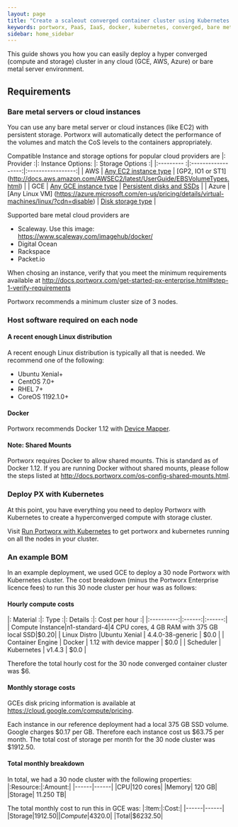 ```yaml
---
layout: page
title: "Create a scaleout converged container cluster using Kubernetes and Portworx"
keywords: portworx, PaaS, IaaS, docker, kubernetes, converged, bare metal
sidebar: home_sidebar
---
```


This guide shows you how you can easily deploy a hyper converged (compute and storage) cluster in any cloud (GCE, AWS, Azure) or bare metal server environment.

## Requirements
### Bare metal servers or cloud instances
You can use any bare metal server or cloud instances (like EC2) with persistent storage.  Portworx will automatically detect the performance of the volumes and match the CoS levels to the containers appropriately.

Compatible Instance and storage options for popular cloud providers are
|: Provider :|: Instance Options: |: Storage Options :|
|:--------- :|:------------------:|:-----------------:|
| AWS | [Any EC2 instance type](https://aws.amazon.com/ec2/instance-types/) | [GP2, IO1 or ST1] (http://docs.aws.amazon.com/AWSEC2/latest/UserGuide/EBSVolumeTypes.html) |
| GCE | [Any GCE instance type](https://cloud.google.com/compute/docs/machine-types) | [Persistent disks and SSDs](https://cloud.google.com/compute/docs/disks/) |
| Azure | [Any Linux VM] (https://azure.microsoft.com/en-us/pricing/details/virtual-machines/linux/?cdn=disable) | [Disk storage type](https://azure.microsoft.com/en-us/pricing/details/storage/disks/) |

Supported bare metal cloud providers are
* Scaleway.  Use this image: https://www.scaleway.com/imagehub/docker/
* Digital Ocean
* Rackspace
* Packet.io

When chosing an instance, verify that you meet the minimum requirements available at http://docs.portworx.com/get-started-px-enterprise.html#step-1-verify-requirements

Portworx recommends a minimum cluster size of 3 nodes.

### Host software required on each node

#### A recent enough Linux distribution
A recent enough Linux distribution is typically all that is needed.  We recommend one of the following:
* Ubuntu Xenial+
* CentOS 7.0+
* RHEL 7+
* CoreOS 1192.1.0+

#### Docker
Portworx recommends Docker 1.12 with [Device Mapper](https://docs.docker.com/engine/userguide/storagedriver/device-mapper-driver/#/configure-docker-with-devicemapper).

#### Note: Shared Mounts
Portworx requires Docker to allow shared mounts.  This is standard as of Docker 1.12.  If you are running Docker without shared mounts, please follow the steps listed at http://docs.portworx.com/os-config-shared-mounts.html.

### Deploy PX with Kubernetes
At this point, you have everything you need to deploy Portworx with Kubernetes to create a hyperconverged compute with storage cluster.

Visit [Run Portworx with Kubernetes](http://docs.portworx.com/run-with-k8s.html) to get portworx and kubernetes running on all the nodes in your cluster.

### An example BOM
In an example deployment, we used GCE to deploy a 30 node Portworx with Kubernetes cluster.  The cost breakdown (minus the Portworx Enterprise licence fees) to run this 30 node cluster per hour was as follows:

#### Hourly compute costs
|: Material :|: Type :|: Details :|: Cost per hour :|
|:----------:|:------:|:------:|
| Compute Instance|n1-standard-4|4 CPU cores, 4 GB RAM with 375 GB local SSD|$0.20|
| Linux Distro |Ubuntu Xenial | 4.4.0-38-generic | $0.0 |
| Container Engine | Docker | 1.12 with device mapper | $0.0 |
| Scheduler | Kubernetes | v1.4.3 | $0.0 |

Therefore the total hourly cost for the 30 node converged container cluster was $6.

#### Monthly storage costs
GCEs disk pricing information is available at https://cloud.google.com/compute/pricing.

Each instance in our reference deployment had a local 375 GB SSD volume.  Google charges $0.17 per GB.  Therefore each instance cost us $63.75 per month.  The total cost of storage per month for the 30 node cluster was $1912.50.

#### Total monthly breakdown
In total, we had a 30 node cluster with the following properties:
|:Resource:|:Amount:|
|------|------|
|CPU|120 cores|
|Memory| 120 GB|
|Storage| 11.250 TB|

The total monthly cost to run this in GCE was:
|:Item:|:Cost:|
|------|------|
|Storage|$1912.50|
|Compute|$4320.0|
|Total|$6232.50|
